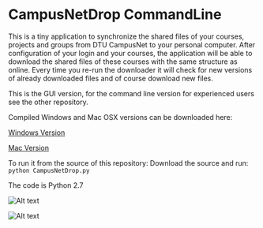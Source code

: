 CampusNetDrop CommandLine
=========================
This is a tiny application to synchronize the shared files of your courses, projects and groups from DTU CampusNet to your personal computer. After configuration of your login and your courses, the application will be able to download the shared files of these courses with the same structure as online. Every time you re-run the downloader it will check for new versions of already downloaded files and of course download new files.

This is the GUI version, for the command line version for experienced users see the other repository.

Compiled Windows and Mac OSX versions can be downloaded here:

[Windows Version](http://moebergjones.de/cndrop/CampusNetDrop-Windows.zip "Windows Version")

[Mac Version](http://moebergjones.de/cndrop/CampusNetDrop-Windows.zip "Mac Version")

To run it from the source of this repository:
Download the source and run:
```python CampusNetDrop.py```

The code is Python 2.7

![Alt text](cnDrop10.png?raw=true "Download tab")

![Alt text](cnDrop11.png?raw=true "Configure tab")